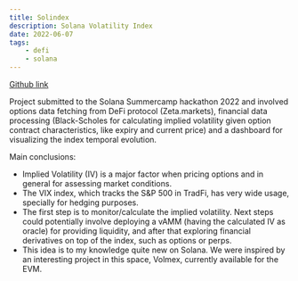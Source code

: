 ```yaml
---
title: Solindex 
description: Solana Volatility Index
date: 2022-06-07
tags:
    - defi
    - solana
---
```



[Github link](https://github.com/gabrielfior/solana-volatility-index)

Project submitted to the Solana Summercamp hackathon 2022 and involved options data fetching from DeFi protocol (Zeta.markets), financial data processing (Black-Scholes for calculating implied volatility given option contract characteristics, like expiry and current price) and a dashboard for visualizing the index temporal evolution.

Main conclusions:

- Implied Volatility (IV) is a major factor when pricing options and in general for assessing market conditions.
- The VIX index, which tracks the S&P 500 in TradFi, has very wide usage, specially for hedging purposes.
- The first step is to monitor/calculate the implied volatility. Next steps could potentially involve deploying a vAMM (having the calculated IV as oracle) for providing liquidity, and after that exploring financial derivatives on top of the index, such as options or perps.
- This idea is to my knowledge quite new on Solana. We were inspired by an interesting project in this space, Volmex, currently available for the EVM.